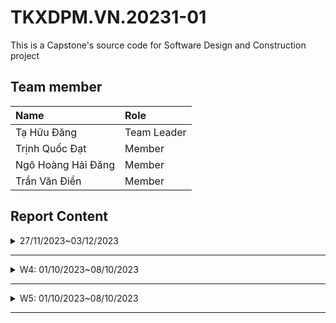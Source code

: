 # TKXDPM.VN.20231-01

This is a Capstone's source code for Software Design and Construction project

## Team member

| Name           | Role        |
| :------------- | :---------- |
| Tạ Hữu Đăng    | Team Leader |
| Trịnh Quốc Đạt | Member      |
| Ngô Hoàng Hải Đăng  | Member      |
| Trần Văn Điền  | Member      |

## Report Content

<details>
  <summary>27/11/2023~03/12/2023 </summary>
<br>
<details>
<summary>Trịnh Quốc Đạt</summary>
<br>

- Assigned tasks:
  - Chỉ ra các loại coupling cho các hàm trong CartScreenHandler.java, MediaHandler.java, HomeScreenHandler.java, MediaHandler.java


- Implementation details:
  - Pull Request(s): [Attach links to your pull requests here. You can attach multiple pull requests]()
  - Specific implementation details:

    -Trong CartScreenHandler.java:
    
      - Phương thức CartScreenHandle(...) sử dụng **Control coupling**, **Data coupling**,**Content coupling**.

      - Phương thức requestToViewCart(...) sử dụng **Control coupling**, **Data coupling**,**Content coupling**.

      - Phương thức CartScreenHandle(...) sử dụng **Control coupling**, **Data coupling**,**Content coupling**, **Common coupling**.

      - Phương thức CartScreenHandle(...) sử dụng **Control coupling**, **Data coupling**,**Content coupling**, **Common coupling**.

      - Phương thức CartScreenHandle(...) sử dụng **Control coupling**, **Data coupling**,**Content coupling**, **Common coupling**.

      - Phương thức CartScreenHandle(...) sử dụng **Control coupling**, **Data coupling**,**Content coupling**, **Common coupling**.

      - Phương thức CartScreenHandle(...) sử dụng **Control coupling**, **Data coupling**,**Content coupling**, **Common coupling**.

      - Phương thức CartScreenHandle(...) sử dụng **Control coupling**, **Data coupling**,**Content coupling**, **Common coupling**.

      - Phương thức CartScreenHandle(...) sử dụng **Control coupling**, **Data coupling**,**Content coupling**, **Common coupling**.

    
    
    

</details>

<details>
<summary>Team Member 2</summary>
<br>

- Assigned tasks:
  - Task 1
  - Task 2
  - ...

- Implementation details:
  - Pull Request(s): [Attach links to your pull requests here. You can attach multiple pull requests]()
  - Specific implementation details:
    - Describe specific in detail what you did last week
    - You can attach images if you want

</details>

</details>

---
<details>
  <summary>W4: 01/10/2023~08/10/2023 </summary>
<br>
<details>
<summary>Team Member 1</summary>
<br>

- Assigned tasks:
  - Task 1
  - Task 2
  - ...

- Implementation details:
  - Pull Request(s): [Attach links to your pull requests here. You can attach multiple pull requests]()
  - Specific implementation details:
    - Describe specific in detail what you did last week
    - You can attach images if you want

</details>

<details>
<summary>Team Member 2</summary>
<br>

- Assigned tasks:
  - Task 1
  - Task 2
  - ...

- Implementation details:
  - Pull Request(s): [Attach links to your pull requests here. You can attach multiple pull requests]()
  - Specific implementation details:
    - Describe specific in detail what you did last week
    - You can attach images if you want

</details>

</details>

---

<details>
  <summary>W5: 01/10/2023~08/10/2023 </summary>
<br>
<details>
<summary>Team Member 1</summary>
<br>

- Assigned tasks:
  - Task 1
  - Task 2
  - ...

- Implementation details:
  - Pull Request(s): [Attach links to your pull requests here. You can attach multiple pull requests]()
  - Specific implementation details:
    - Describe specific in detail what you did last week
    - You can attach images if you want

</details>

<details>
<summary>Team Member 2</summary>
<br>

- Assigned tasks:
  - Task 1
  - Task 2
  - ...

- Implementation details:
  - Pull Request(s): [Attach links to your pull requests here. You can attach multiple pull requests]()
  - Specific implementation details:
    - Describe specific in detail what you did last week
    - You can attach images if you want

</details>

</details>

---
